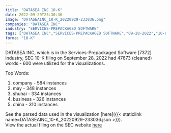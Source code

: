 ```yaml
---
title: "DATASEA INC 10-K"
date: 2022-09-29T23:30:36
image: "DATASEAINC_10-K_20220929-233036.png"
companies: "DATASEA INC"
industry: "SERVICES-PREPACKAGED SOFTWARE"
tags: ["DATASEA INC","SERVICES-PREPACKAGED SOFTWARE","09-28-2022","10-K"]
forms: "10-K"
---
```

DATASEA INC, which is in the Services-Prepackaged Software [7372] industry, SEC 10-K filing on September 28, 2022 had 47673 (cleaned) words - 600 were utilized for the visualizations.

Top Words:
1. company - 584 instances
2. may - 348 instances
3. shuhai - 334 instances
4. business - 326 instances
5. china - 310 instances


See the parsed data used in the visualization [here]({{< staticlink name=DATASEAINC_10-K_20220929-233036.json >}}).  
View the actual filing on the SEC website [here](https://www.sec.gov/Archives/edgar/data/1631282/0001213900-22-059573.txt)